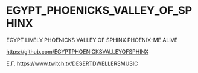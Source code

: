 # EGYPT_PHOENICKS_VALLEY_OF_SPHINX
EGYPT LIVELY PHOENICKS VALLEY OF SPHINX PHOENIX-ME ALIVE

https://github.com/EGYPTPHOENICKSVALLEYOFSPHINX

Е.Г. https://www.twitch.tv/DESERTDWELLERSMUSIC


